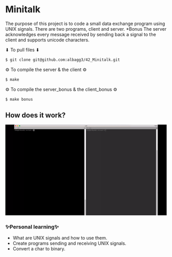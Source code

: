 # Minitalk
The purpose of this project is to code a small data exchange program
using UNIX signals. There are two programs, client and server.
*Bonus
The server acknowledges every message received by sending back a signal to the
client and supports unicode characters.


⬇ To pull files ⬇
```bash
$ git clone git@github.com:albagg3/42_Minitalk.git
```
⚙ To compile the server & the client ⚙
```bash
$ make
```
⚙ To compile the server_bonus & the client_bonus ⚙
```bash
$ make bonus
```
## How does it work?
![gif](./img/1280_720.gif)

### ✨Personal learning✨
* What are UNIX signals and how to use them.
* Create programs sending and receiving UNIX signals.
* Convert a char to binary.
